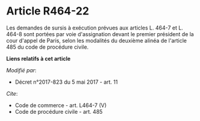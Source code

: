 # Article R464-22

Les demandes de sursis à exécution prévues aux articles L. 464-7 et L. 464-8 sont portées par voie d'assignation devant le
premier président de la cour d'appel de Paris, selon les modalités du deuxième alinéa de l'article 485 du code de procédure
civile.

**Liens relatifs à cet article**

_Modifié par_:

  - Décret n°2017-823 du 5 mai 2017 - art. 11

_Cite_:

  - Code de commerce - art. L464-7 (V)
  - Code de procédure civile - art. 485

